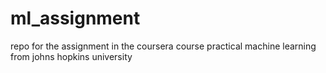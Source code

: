 ml_assignment
=============

repo for the assignment in the coursera course practical machine learning from johns hopkins university
